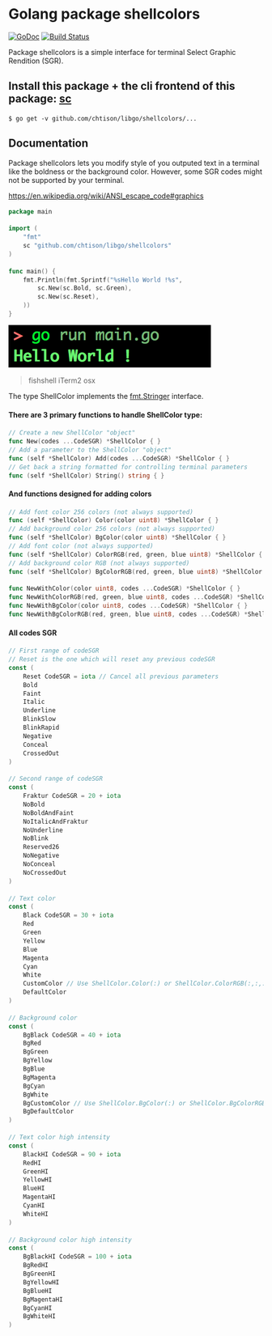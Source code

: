 # Golang package shellcolors

[![GoDoc](https://godoc.org/github.com/chtison/libgo/shellcolors?status.svg)](https://godoc.org/github.com/chtison/libgo/shellcolors)
[![Build Status](https://travis-ci.org/chtison/libgo.svg?branch=master)](https://travis-ci.org/chtison/libgo)

Package shellcolors is a simple interface for terminal Select Graphic Rendition (SGR).

## Install this package + the cli frontend of this package: [sc](cmd/sc)
```
$ go get -v github.com/chtison/libgo/shellcolors/...
```

## Documentation

Package shellcolors lets you modify style of you outputed text in a terminal
like the boldness or the background color.
However, some SGR codes might not be supported by your terminal.

https://en.wikipedia.org/wiki/ANSI_escape_code#graphics

```go
package main

import (
	"fmt"
	sc "github.com/chtison/libgo/shellcolors"
)

func main() {
	fmt.Println(fmt.Sprintf("%sHello World !%s",
		sc.New(sc.Bold, sc.Green),
		sc.New(sc.Reset),
	))
}
```
![output](output.png)
> fishshell iTerm2 osx

The type ShellColor implements the [fmt.Stringer](https://golang.org/pkg/fmt/#Stringer) interface.

#### There are 3 primary functions to handle ShellColor type:

```go
// Create a new ShellColor "object"
func New(codes ...CodeSGR) *ShellColor { }
// Add a parameter to the ShellColor "object"
func (self *ShellColor) Add(codes ...CodeSGR) *ShellColor { }
// Get back a string formatted for controlling terminal parameters
func (self *ShellColor) String() string { }
```

#### And functions designed for adding colors
```go
// Add font color 256 colors (not always supported)
func (self *ShellColor) Color(color uint8) *ShellColor { }
// Add background color 256 colors (not always supported)
func (self *ShellColor) BgColor(color uint8) *ShellColor { }
// Add font color (not always supported)
func (self *ShellColor) ColorRGB(red, green, blue uint8) *ShellColor { }
// Add background color RGB (not always supported)
func (self *ShellColor) BgColorRGB(red, green, blue uint8) *ShellColor { }

func NewWithColor(color uint8, codes ...CodeSGR) *ShellColor { }
func NewWithColorRGB(red, green, blue uint8, codes ...CodeSGR) *ShellColor { }
func NewWithBgColor(color uint8, codes ...CodeSGR) *ShellColor { }
func NewWithBgColorRGB(red, green, blue uint8, codes ...CodeSGR) *ShellColor { }
```
#### All codes SGR
```go
// First range of codeSGR
// Reset is the one which will reset any previous codeSGR
const (
	Reset CodeSGR = iota // Cancel all previous parameters
	Bold
	Faint
	Italic
	Underline
	BlinkSlow
	BlinkRapid
	Negative
	Conceal
	CrossedOut
)

// Second range of codeSGR
const (
	Fraktur CodeSGR = 20 + iota
	NoBold
	NoBoldAndFaint
	NoItalicAndFraktur
	NoUnderline
	NoBlink
	Reserved26
	NoNegative
	NoConceal
	NoCrossedOut
)

// Text color
const (
	Black CodeSGR = 30 + iota
	Red
	Green
	Yellow
	Blue
	Magenta
	Cyan
	White
	CustomColor // Use ShellColor.Color(:) or ShellColor.ColorRGB(:,:,:)
	DefaultColor
)

// Background color
const (
	BgBlack CodeSGR = 40 + iota
	BgRed
	BgGreen
	BgYellow
	BgBlue
	BgMagenta
	BgCyan
	BgWhite
	BgCustomColor // Use ShellColor.BgColor(:) or ShellColor.BgColorRGB(:,:,:)
	BgDefaultColor
)

// Text color high intensity
const (
	BlackHI CodeSGR = 90 + iota
	RedHI
	GreenHI
	YellowHI
	BlueHI
	MagentaHI
	CyanHI
	WhiteHI
)

// Background color high intensity
const (
	BgBlackHI CodeSGR = 100 + iota
	BgRedHI
	BgGreenHI
	BgYellowHI
	BgBlueHI
	BgMagentaHI
	BgCyanHI
	BgWhiteHI
)
```
